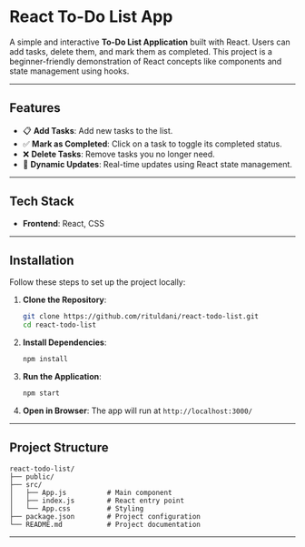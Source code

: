 # React To-Do List App

A simple and interactive **To-Do List Application** built with React. Users can add tasks, delete them, and mark them as completed. This project is a beginner-friendly demonstration of React concepts like components and state management using hooks.

---

## Features

- 📋 **Add Tasks**: Add new tasks to the list.
- ✅ **Mark as Completed**: Click on a task to toggle its completed status.
- ❌ **Delete Tasks**: Remove tasks you no longer need.
- 🔄 **Dynamic Updates**: Real-time updates using React state management.

---

## Tech Stack

- **Frontend**: React, CSS

---

## Installation

Follow these steps to set up the project locally:

1. **Clone the Repository**:
   ```bash
   git clone https://github.com/rituldani/react-todo-list.git
   cd react-todo-list
   ```

2. **Install Dependencies**:
   ```bash
   npm install
   ```

3. **Run the Application**:
   ```bash
   npm start
   ```

4. **Open in Browser**:
   The app will run at `http://localhost:3000/`

---

## Project Structure
```
react-todo-list/
├── public/
├── src/
│   ├── App.js          # Main component
│   ├── index.js        # React entry point
│   └── App.css         # Styling
├── package.json        # Project configuration
└── README.md           # Project documentation
```

---
